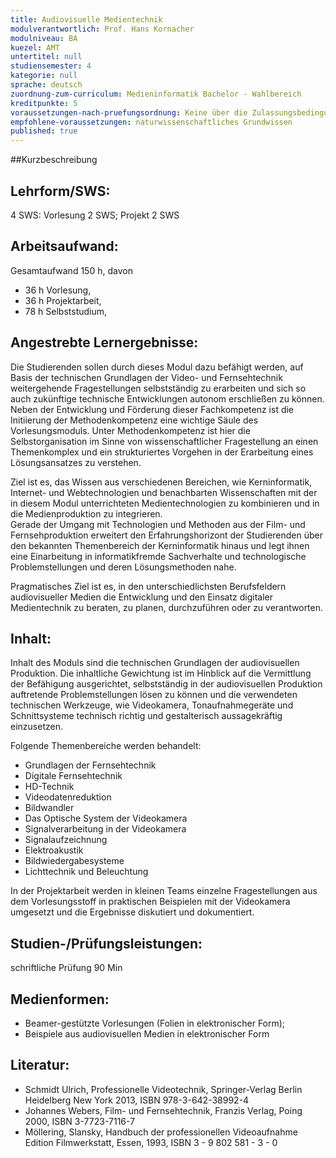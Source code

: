 ```yaml
---
title: Audiovisuelle Medientechnik
modulverantwortlich: Prof. Hans Kornacher
modulniveau: BA
kuezel: AMT
untertitel: null
studiensemester: 4
kategorie: null
sprache: deutsch
zuordnung-zum-curriculum: Medieninformatik Bachelor - Wahlbereich
kreditpunkte: 5
voraussetzungen-nach-pruefungsordnung: Keine über die Zulassungsbedingungen hinausgehenden Voraussetzungen
empfohlene-voraussetzungen: naturwissenschaftliches Grundwissen
published: true
---
```


##Kurzbeschreibung


## Lehrform/SWS: 
4 SWS: Vorlesung 2 SWS; Projekt 2 SWS

## Arbeitsaufwand: 
Gesamtaufwand 150 h, davon
- 36 h Vorlesung, 
- 36 h Projektarbeit,  
- 78 h Selbststudium, 


## Angestrebte Lernergebnisse:
Die Studierenden sollen durch dieses Modul dazu befähigt werden, auf Basis der technischen Grundlagen der Video- und Fernsehtechnik weitergehende Fragestellungen selbstständig zu erarbeiten und sich so auch zukünftige technische Entwicklungen autonom erschließen zu können.  
Neben der Entwicklung und Förderung dieser Fachkompetenz ist die Initiierung der Methodenkompetenz eine wichtige Säule des Vorlesungsmoduls. Unter Methodenkompetenz ist hier die Selbstorganisation im Sinne von wissenschaftlicher Fragestellung an einen Themenkomplex und ein strukturiertes Vorgehen in der Erarbeitung eines Lösungsansatzes zu verstehen.  

Ziel ist es, das Wissen aus verschiedenen Bereichen, wie Kerninformatik, Internet- und Webtechnologien und benachbarten Wissenschaften mit der in diesem Modul unterrichteten Medientechnologien zu kombinieren und in die Medienproduktion zu integrieren.  
Gerade der Umgang mit Technologien und Methoden aus der Film- und Fernsehproduktion erweitert den Erfahrungshorizont der Studierenden über den bekannten Themenbereich der Kerninformatik hinaus und legt ihnen eine Einarbeitung in informatikfremde Sachverhalte und technologische Problemstellungen und deren Lösungsmethoden nahe.

Pragmatisches Ziel ist es, in den unterschiedlichsten Berufsfeldern audiovisueller Medien die Entwicklung und den Einsatz digitaler Medientechnik zu beraten, zu planen, durchzuführen oder zu verantworten.


## Inhalt:
Inhalt des Moduls sind die technischen Grundlagen der audiovisuellen Produktion. Die inhaltliche Gewichtung ist im Hinblick auf die Vermittlung der Befähigung ausgerichtet, selbstständig in der audiovisuellen Produktion auftretende Problemstellungen lösen zu können und die verwendeten technischen Werkzeuge, wie Videokamera, Tonaufnahmegeräte und Schnittsysteme technisch richtig und gestalterisch aussagekräftig einzusetzen. 

Folgende Themenbereiche werden behandelt:
- Grundlagen der Fernsehtechnik
- Digitale Fernsehtechnik
- HD-Technik
- Videodatenreduktion
- Bildwandler
- Das Optische System der Videokamera
- Signalverarbeitung in der Videokamera
- Signalaufzeichnung
- Elektroakustik
- Bildwiedergabesysteme
- Lichttechnik und Beleuchtung

In der Projektarbeit werden in kleinen Teams einzelne Fragestellungen aus dem Vorlesungsstoff in praktischen Beispielen mit der Videokamera umgesetzt und die Ergebnisse diskutiert und dokumentiert.


## Studien-/Prüfungsleistungen:
schriftliche Prüfung 90 Min

## Medienformen:
- Beamer-gestützte Vorlesungen (Folien in elektronischer Form); 
- Beispiele aus audiovisuellen Medien in elektronischer Form


## Literatur:
- Schmidt Ulrich, Professionelle Videotechnik,
Springer-Verlag Berlin Heidelberg New York 2013, ISBN 978-3-642-38992-4
- Johannes Webers, Film- und Fernsehtechnik,
Franzis Verlag, Poing 2000, ISBN 3-7723-7116-7
- Möllering, Slansky, Handbuch der professionellen Videoaufnahme
Edition Filmwerkstatt, Essen, 1993, ISBN 3 - 9 802 581 - 3 - 0
